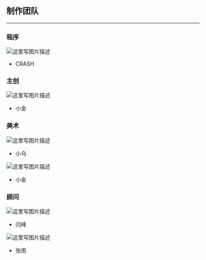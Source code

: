## 制作团队

------

### 程序

![这里写图片描述](scene/image/team/lgh.jpg)

 - CRASH

### 主创

![这里写图片描述](scene/image/team/jxx.jpg)

 - 小金
 
### 美术

![这里写图片描述](scene/image/team/whj.jpg)

 - 小乌

![这里写图片描述](scene/image/team/jxx.jpg)

 - 小金
 
### 顾问

![这里写图片描述](scene/image/team/kkk.jpg)

 - 闫峰

![这里写图片描述](scene/image/team/kkk.jpg)

 - 张雨
